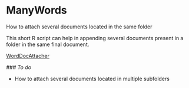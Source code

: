 # ManyWords

How to attach several documents located in the same folder 

This short R script can help in appending several documents present in a folder in the same final document. 

[WordDocAttacher](https://github.com/simoneatt11/ManyWords/blob/main/WordDocAttacher.R)


_### To do_
- How to attach several documents located in multiple subfolders
